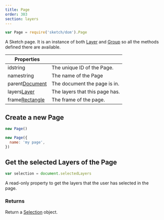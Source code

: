 ```yaml
---
title: Page
order: 303
section: layers
---
```


```javascript
var Page = require('sketch/dom').Page
```

A Sketch page. It is an instance of both [Layer](#layer) and [Group](#group) so all the methods defined there are available.

| Properties                                                 |                                |
| ---------------------------------------------------------- | ------------------------------ |
| id<span class="arg-type">string</span>                     | The unique ID of the Page.     |
| name<span class="arg-type">string</span>                   | The name of the Page           |
| parent<span class="arg-type">[Document](#document)</span>  | The document the page is in.   |
| layers<span class="arg-type">[Layer](#layer)</span>        | The layers that this page has. |
| frame<span class="arg-type">[Rectangle](#rectangle)</span> | The frame of the page.         |

## Create a new Page

```javascript
new Page()
```

```javascript
new Page({
  name: 'my page',
})
```

## Get the selected Layers of the Page

```javascript
var selection = document.selectedLayers
```

A read-only property to get the layers that the user has selected in the page.

### Returns

Return a [Selection](#selection) object.

